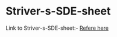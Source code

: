 # Striver-s-SDE-sheet
Link to Striver-s-SDE-sheet:-
<a href="https://docs.google.com/document/d/1SM92efk8oDl8nyVw8NHPnbGexTS9W-1gmTEYfEurLWQ/preview?pru=AAABe6cvooY*HUqR7Nisq6e4i22QgunuSw">Refere here</a>
